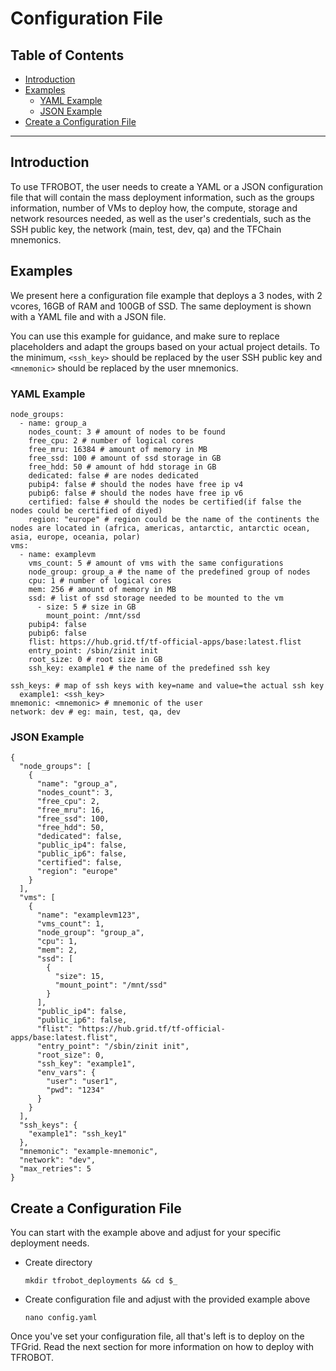 <h1> Configuration File</h1>

<h2>Table of Contents</h2>

- [Introduction](#introduction)
- [Examples](#examples)
  - [YAML Example](#yaml-example)
  - [JSON Example](#json-example)
- [Create a Configuration File](#create-a-configuration-file)

***

## Introduction

To use TFROBOT, the user needs to create a YAML or a JSON configuration file that will contain the mass deployment information, such as the groups information, number of VMs to deploy how, the compute, storage and network resources needed, as well as the user's credentials, such as the SSH public key, the network (main, test, dev, qa) and the TFChain mnemonics.

## Examples

We present here a configuration file example that deploys a 3 nodes, with 2 vcores, 16GB of RAM and 100GB of SSD. The same deployment is shown with a YAML file and with a JSON file.

You can use this example for guidance, and make sure to replace placeholders and adapt the groups based on your actual project details. To the minimum, `<ssh_key>` should be replaced by the user SSH public key and `<mnemonic>` should be replaced by the user mnemonics.

### YAML Example

```
node_groups:
  - name: group_a
    nodes_count: 3 # amount of nodes to be found
    free_cpu: 2 # number of logical cores
    free_mru: 16384 # amount of memory in MB
    free_ssd: 100 # amount of ssd storage in GB
    free_hdd: 50 # amount of hdd storage in GB
    dedicated: false # are nodes dedicated
    pubip4: false # should the nodes have free ip v4
    pubip6: false # should the nodes have free ip v6
    certified: false # should the nodes be certified(if false the nodes could be certified of diyed) 
    region: "europe" # region could be the name of the continents the nodes are located in (africa, americas, antarctic, antarctic ocean, asia, europe, oceania, polar)
vms:
  - name: examplevm
    vms_count: 5 # amount of vms with the same configurations
    node_group: group_a # the name of the predefined group of nodes
    cpu: 1 # number of logical cores
    mem: 256 # amount of memory in MB
    ssd: # list of ssd storage needed to be mounted to the vm
      - size: 5 # size in GB
        mount_point: /mnt/ssd
    pubip4: false
    pubip6: false
    flist: https://hub.grid.tf/tf-official-apps/base:latest.flist
    entry_point: /sbin/zinit init
    root_size: 0 # root size in GB
    ssh_key: example1 # the name of the predefined ssh key

ssh_keys: # map of ssh keys with key=name and value=the actual ssh key
  example1: <ssh_key>
mnemonic: <mnemonic> # mnemonic of the user
network: dev # eg: main, test, qa, dev
```

### JSON Example

```
{
  "node_groups": [
    {
      "name": "group_a",
      "nodes_count": 3,
      "free_cpu": 2,
      "free_mru": 16,
      "free_ssd": 100,
      "free_hdd": 50,
      "dedicated": false,
      "public_ip4": false,
      "public_ip6": false,
      "certified": false,
      "region": "europe"
    }
  ],
  "vms": [
    {
      "name": "examplevm123",
      "vms_count": 1,
      "node_group": "group_a",
      "cpu": 1,
      "mem": 2,
      "ssd": [
        {
          "size": 15,
          "mount_point": "/mnt/ssd"
        }
      ],
      "public_ip4": false,
      "public_ip6": false,
      "flist": "https://hub.grid.tf/tf-official-apps/base:latest.flist",
      "entry_point": "/sbin/zinit init",
      "root_size": 0,
      "ssh_key": "example1",
      "env_vars": {
        "user": "user1",
        "pwd": "1234"
      }
    }
  ],
  "ssh_keys": {
    "example1": "ssh_key1"
  },
  "mnemonic": "example-mnemonic",
  "network": "dev",
  "max_retries": 5
}
```

## Create a Configuration File

You can start with the example above and adjust for your specific deployment needs.

- Create directory
  ```
  mkdir tfrobot_deployments && cd $_
  ```
- Create configuration file and adjust with the provided example above
  ```
  nano config.yaml
  ```

Once you've set your configuration file, all that's left is to deploy on the TFGrid. Read the next section for more information on how to deploy with TFROBOT.